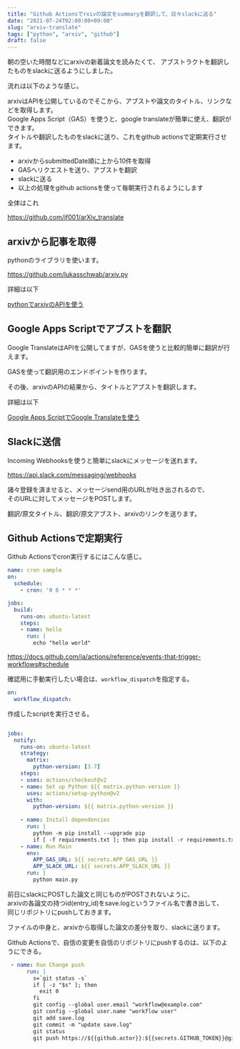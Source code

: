 ```yaml
---
title: "Github Actionsでrxivの論文をsummaryを翻訳して、日々slackに送る"
date: "2021-07-24T02:00:00+09:00"
slug: "arxiv-translate"
tags: ["python", "arxiv", "github"]
draft: false
---
```


朝の空いた時間などにarxivの新着論文を読みたくて、
アブストラクトを翻訳したものをslackに送るようにしました。

流れは以下のような感じ。

arxivはAPIを公開しているのでそこから、アブストや論文のタイトル、リンクなどを取得します。  
Google Apps Script（GAS）を使うと、google translateが簡単に使え、翻訳ができます。  
タイトルや翻訳したものをslackに送り、これをgithub actionsで定期実行させます。  

- arxivからsubmittedDate順に上から10件を取得
- GASへリクエストを送り、アブストを翻訳
- slackに送る
- 以上の処理をgithub actionsを使って毎朝実行されるようにします

全体はこれ

https://github.com/if001/arXiv_translate

## arxivから記事を取得

pythonのライブラリを使います。

https://github.com/lukasschwab/arxiv.py

詳細は以下

[pythonでarxivのAPIを使う](../arxiv-py-lib/)

## Google Apps Scriptでアブストを翻訳

Google TranslateはAPIを公開してますが、GASを使うと比較的簡単に翻訳が行えます。

GASを使って翻訳用のエンドポイントを作ります。

その後、arxivのAPIの結果から、タイトルとアブストを翻訳します。

詳細は以下

[Google Apps ScriptでGoogle Translateを使う](../../others/gas-translate/)

## Slackに送信

Incoming Webhooksを使うと簡単にslackにメッセージを送れます。

https://api.slack.com/messaging/webhooks

諸々登録を済ませると、メッセージsend用のURLが吐き出されるので、  
そのURLに対してメッセージをPOSTします。

翻訳/原文タイトル、翻訳/原文アブスト、arxivのリンクを送ります。


## Github Actionsで定期実行

Github Actionsでcron実行するにはこんな感じ。

```yaml
name: cron sample
on:
  schedule:
    - cron: '0 6 * * *'

jobs:
  build:
    runs-on: ubuntu-latest
    steps:
    - name: hello
      run: |
        echo "hello world"
```

https://docs.github.com/ja/actions/reference/events-that-trigger-workflows#schedule


確認用に手動実行したい場合は、`workflow_dispatch`を指定する。

```yaml
on:
  workflow_dispatch:
```


作成したscriptを実行させる。

```yaml

jobs:
  notify:
    runs-on: ubuntu-latest
    strategy:
      matrix:
        python-version: [3.7]
    steps:
    - uses: actions/checkout@v2
    - name: Set up Python ${{ matrix.python-version }}
      uses: actions/setup-python@v2
      with:
        python-version: ${{ matrix.python-version }}
        
    - name: Install dependencies
      run: |
        python -m pip install --upgrade pip    
        if [ -f requirements.txt ]; then pip install -r requirements.txt; fi      
    - name: Run Main
      env:
        APP_GAS_URL: ${{ secrets.APP_GAS_URL }}
        APP_SLACK_URL: ${{ secrets.APP_SLACK_URL }}
      run: |
        python main.py
```


前日にslackにPOSTした論文と同じものがPOSTされないように、  
arxivの各論文の持つid(entry_id)をsave.logというファイル名で書き出して、  
同じリポジトリにpushしておきます。  

ファイルの中身と、arxivから取得した論文の差分を取り、slackに送ります。

Github Actionsで、自信の変更を自信のリポジトリにpushするのは、以下のようにできる。

```yaml
 - name: Run Change push
      run: |
        s=`git status -s`
        if [ -z "$s" ]; then
          exit 0
        fi
        git config --global user.email "workflow@example.com"
        git config --global user.name "workflow user"
        git add save.log
        git commit -m "update save.log"
        git status
        git push https://${{github.actor}}:${{secrets.GITHUB_TOKEN}}@github.com/${{github.repository}}.git
```


